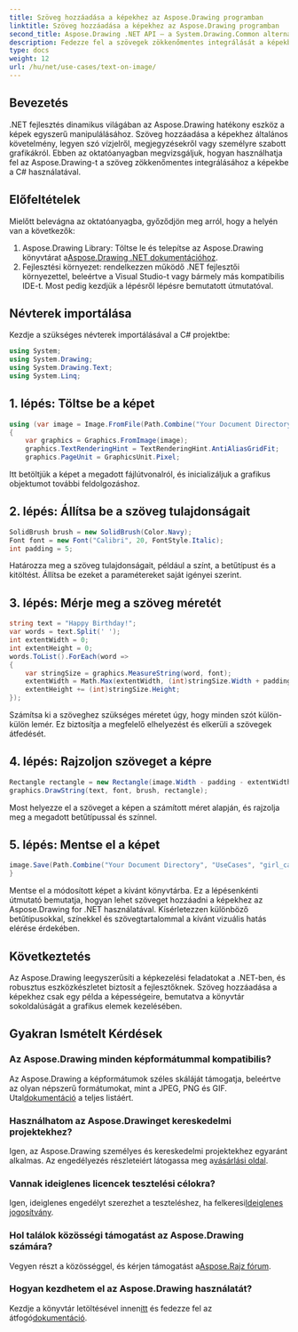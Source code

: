 ```yaml
---
title: Szöveg hozzáadása a képekhez az Aspose.Drawing programban
linktitle: Szöveg hozzáadása a képekhez az Aspose.Drawing programban
second_title: Aspose.Drawing .NET API – a System.Drawing.Common alternatívája
description: Fedezze fel a szövegek zökkenőmentes integrálását a képekbe az Aspose.Drawing for .NET segítségével. Kövesse lépésről lépésre útmutatónkat a könnyű képkezeléshez. Letöltés most!
type: docs
weight: 12
url: /hu/net/use-cases/text-on-image/
---
```

## Bevezetés
.NET fejlesztés dinamikus világában az Aspose.Drawing hatékony eszköz a képek egyszerű manipulálásához. Szöveg hozzáadása a képekhez általános követelmény, legyen szó vízjelről, megjegyzésekről vagy személyre szabott grafikákról. Ebben az oktatóanyagban megvizsgáljuk, hogyan használhatja fel az Aspose.Drawing-t a szöveg zökkenőmentes integrálásához a képekbe a C# használatával.
## Előfeltételek
Mielőtt belevágna az oktatóanyagba, győződjön meg arról, hogy a helyén van a következők:
1.  Aspose.Drawing Library: Töltse le és telepítse az Aspose.Drawing könyvtárat a[Aspose.Drawing .NET dokumentációhoz](https://reference.aspose.com/drawing/net/).
2. Fejlesztési környezet: rendelkezzen működő .NET fejlesztői környezettel, beleértve a Visual Studio-t vagy bármely más kompatibilis IDE-t.
Most pedig kezdjük a lépésről lépésre bemutatott útmutatóval.
## Névterek importálása
Kezdje a szükséges névterek importálásával a C# projektbe:
```csharp
using System;
using System.Drawing;
using System.Drawing.Text;
using System.Linq;
```
## 1. lépés: Töltse be a képet
```csharp
using (var image = Image.FromFile(Path.Combine("Your Document Directory", "UseCases", "girl.jpg")))
{
    var graphics = Graphics.FromImage(image);
    graphics.TextRenderingHint = TextRenderingHint.AntiAliasGridFit;
    graphics.PageUnit = GraphicsUnit.Pixel;
```
Itt betöltjük a képet a megadott fájlútvonalról, és inicializáljuk a grafikus objektumot további feldolgozáshoz.
## 2. lépés: Állítsa be a szöveg tulajdonságait
```csharp
SolidBrush brush = new SolidBrush(Color.Navy);
Font font = new Font("Calibri", 20, FontStyle.Italic);
int padding = 5;
```
Határozza meg a szöveg tulajdonságait, például a színt, a betűtípust és a kitöltést. Állítsa be ezeket a paramétereket saját igényei szerint.
## 3. lépés: Mérje meg a szöveg méretét
```csharp
string text = "Happy Birthday!";
var words = text.Split(' ');
int extentWidth = 0;
int extentHeight = 0;
words.ToList().ForEach(word =>
{
    var stringSize = graphics.MeasureString(word, font);
    extentWidth = Math.Max(extentWidth, (int)stringSize.Width + padding);
    extentHeight += (int)stringSize.Height;
});
```
Számítsa ki a szöveghez szükséges méretet úgy, hogy minden szót külön-külön lemér. Ez biztosítja a megfelelő elhelyezést és elkerüli a szövegek átfedését.
## 4. lépés: Rajzoljon szöveget a képre
```csharp
Rectangle rectangle = new Rectangle(image.Width - padding - extentWidth, image.Height - padding - extentHeight, extentWidth, extentHeight);
graphics.DrawString(text, font, brush, rectangle);
```
Most helyezze el a szöveget a képen a számított méret alapján, és rajzolja meg a megadott betűtípussal és színnel.
## 5. lépés: Mentse el a képet
```csharp
image.Save(Path.Combine("Your Document Directory", "UseCases", "girl_card_out.jpg"));
}
```
Mentse el a módosított képet a kívánt könyvtárba.
Ez a lépésenkénti útmutató bemutatja, hogyan lehet szöveget hozzáadni a képekhez az Aspose.Drawing for .NET használatával. Kísérletezzen különböző betűtípusokkal, színekkel és szövegtartalommal a kívánt vizuális hatás elérése érdekében.
## Következtetés
Az Aspose.Drawing leegyszerűsíti a képkezelési feladatokat a .NET-ben, és robusztus eszközkészletet biztosít a fejlesztőknek. Szöveg hozzáadása a képekhez csak egy példa a képességeire, bemutatva a könyvtár sokoldalúságát a grafikus elemek kezelésében.
## Gyakran Ismételt Kérdések
### Az Aspose.Drawing minden képformátummal kompatibilis?
 Az Aspose.Drawing a képformátumok széles skáláját támogatja, beleértve az olyan népszerű formátumokat, mint a JPEG, PNG és GIF. Utal[dokumentáció](https://reference.aspose.com/drawing/net/) a teljes listáért.
### Használhatom az Aspose.Drawinget kereskedelmi projektekhez?
Igen, az Aspose.Drawing személyes és kereskedelmi projektekhez egyaránt alkalmas. Az engedélyezés részleteiért látogassa meg a[vásárlási oldal](https://purchase.aspose.com/buy).
### Vannak ideiglenes licencek tesztelési célokra?
 Igen, ideiglenes engedélyt szerezhet a teszteléshez, ha felkeresi[Ideiglenes jogosítvány](https://purchase.aspose.com/temporary-license/).
### Hol találok közösségi támogatást az Aspose.Drawing számára?
 Vegyen részt a közösséggel, és kérjen támogatást a[Aspose.Rajz fórum](https://forum.aspose.com/c/diagram/17).
### Hogyan kezdhetem el az Aspose.Drawing használatát?
 Kezdje a könyvtár letöltésével innen[itt](https://releases.aspose.com/drawing/net/) és fedezze fel az átfogó[dokumentáció](https://reference.aspose.com/drawing/net/).